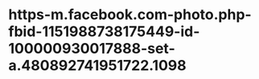 # https-m.facebook.com-photo.php-fbid-1151988738175449-id-100000930017888-set-a.480892741951722.1098